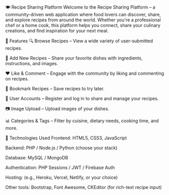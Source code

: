 🍽️ Recipe Sharing Platform
Welcome to the Recipe Sharing Platform – a community-driven web application where food lovers can discover, share, and explore recipes from around the world. Whether you're a professional chef or a home cook, this platform helps you connect, share your culinary creations, and find inspiration for your next meal.

🌟 Features
🔍 Browse Recipes – View a wide variety of user-submitted recipes.

📝 Add New Recipes – Share your favorite dishes with ingredients, instructions, and images.

❤️ Like & Comment – Engage with the community by liking and commenting on recipes.

🔖 Bookmark Recipes – Save recipes to try later.

👥 User Accounts – Register and log in to share and manage your recipes.

📷 Image Upload – Upload images of your dishes.

📊 Categories & Tags – Filter by cuisine, dietary needs, cooking time, and more.

🚀 Technologies Used
Frontend: HTML5, CSS3, JavaScript

Backend: PHP / Node.js / Python (choose your stack)

Database: MySQL / MongoDB

Authentication: PHP Sessions / JWT / Firebase Auth

Hosting: (e.g., Heroku, Vercel, Netlify, or your choice)

Other tools: Bootstrap, Font Awesome, CKEditor (for rich-text recipe input)
